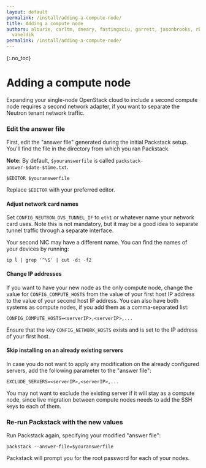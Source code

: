 ```yaml
---
layout: default
permalink: /install/adding-a-compute-node/
title: Adding a compute node
authors: alourie, carltm, dneary, fastingaciu, garrett, jasonbrooks, rbowen, sebastian,
  vaneldik
permalink: /install/adding-a-compute-node/
---
```


{:.no_toc}

# Adding a compute node

Expanding your single-node OpenStack cloud to include a second compute node requires a second network adapter, if you want to separate the Neutron tenant network traffic.

### Edit the answer file

First, edit the "answer file" generated during the initial Packstack setup. You'll find the file in the directory from which you ran Packstack.

**Note:** By default, `$youranswerfile` is called `packstack-answer-$date-$time.txt`.

    $EDITOR $youranswerfile

Replace `$EDITOR` with your preferred editor.

#### Adjust network card names

Set `CONFIG_NEUTRON_OVS_TUNNEL_IF` to `eth1` or whatever name your network card uses. Note this is not mandatory, but it may be a good idea to separate tunnel traffic through a separate interface.

Your second NIC may have a different name. You can find the names of your devices by running:

    ip l | grep '^\S' | cut -d: -f2

#### Change IP addresses

If you want to have your new node as the only compute node, change the value for `CONFIG_COMPUTE_HOSTS` from the value of your first host IP address to the value of your second host IP address. You can also have both systems as compute nodes, if you add them as a comma-separated list:

    CONFIG_COMPUTE_HOSTS=<serverIP>,<serverIP>,...

Ensure that the key `CONFIG_NETWORK_HOSTS` exists and is set to the IP address of your first host.

#### Skip installing on an already existing servers

In case you do not want to apply any modification on the already configured servers, add the following parameter to the "answer file":

    EXCLUDE_SERVERS=<serverIP>,<serverIP>,...

You may not want to exclude the existing server if it will stay as a compute node, since live migration between compute nodes needs to add the SSH keys to each of them.

### Re-run Packstack with the new values

Run Packstack again, specifying your modified "answer file":

    packstack --answer-file=$youranswerfile

Packstack will prompt you for the root password for each of your nodes.
